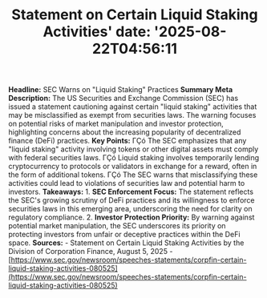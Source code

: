 ﻿---
title: "Statement on Certain Liquid Staking Activities'
date: '2025-08-22T04:56:11"
category: "Markets"
summary: ""
slug: "statement on certain liquid staking activities"
source_urls:
  - "https://www.sec.gov/newsroom/speeches-statements/corpfin-certain-liquid-staking-activities-080525"
seo:
  title: "Statement on Certain Liquid Staking Activities | Hash n Hedge'
  description: '"
  keywords: ["news", "markets", "brief"]
---
**Headline:** SEC Warns on "Liquid Staking" Practices  **Summary Meta Description:** The US Securities and Exchange Commission (SEC) has issued a statement cautioning against certain "liquid staking" activities that may be misclassified as exempt from securities laws. The warning focuses on potential risks of market manipulation and investor protection, highlighting concerns about the increasing popularity of decentralized finance (DeFi) practices.  **Key Points:**  ΓÇó The SEC emphasizes that any "liquid staking" activity involving tokens or other digital assets must comply with federal securities laws. ΓÇó Liquid staking involves temporarily lending cryptocurrency to protocols or validators in exchange for a reward, often in the form of additional tokens. ΓÇó The SEC warns that misclassifying these activities could lead to violations of securities law and potential harm to investors.  **Takeaways:**  1. **SEC Enforcement Focus:** The statement reflects the SEC's growing scrutiny of DeFi practices and its willingness to enforce securities laws in this emerging area, underscoring the need for clarity on regulatory compliance. 2. **Investor Protection Priority:** By warning against potential market manipulation, the SEC underscores its priority on protecting investors from unfair or deceptive practices within the DeFi space.  **Sources:**  - Statement on Certain Liquid Staking Activities by the Division of Corporation Finance, August 5, 2025 - [https://www.sec.gov/newsroom/speeches-statements/corpfin-certain-liquid-staking-activities-080525](https://www.sec.gov/newsroom/speeches-statements/corpfin-certain-liquid-staking-activities-080525) 
